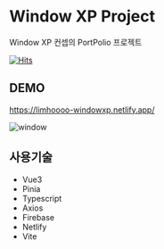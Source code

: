 # Window XP Project

Window XP 컨셉의 PortPolio 프로젝트

[![Hits](https://hits.seeyoufarm.com/api/count/incr/badge.svg?url=https%3A%2F%2Fgithub.com%2Flimhoooo%2FwindowXp-vue&count_bg=%2379C83D&title_bg=%23555555&icon=&icon_color=%23E7E7E7&title=hits&edge_flat=false)](https://hits.seeyoufarm.com)

## DEMO

https://limhoooo-windowxp.netlify.app/

![window](https://github.com/limhoooo/windowXp-vue/assets/24869943/cb66970e-fab6-46bd-b954-4947f5047e1e)

## 사용기술

- Vue3 <br>
- Pinia <br>
- Typescript <br>
- Axios <br>
- Firebase <br>
- Netlify <br>
- Vite <br>
